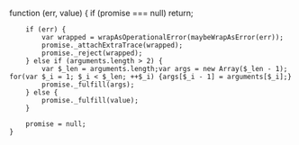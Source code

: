 function (err, value) {
        if (promise === null) return;

        if (err) {
            var wrapped = wrapAsOperationalError(maybeWrapAsError(err));
            promise._attachExtraTrace(wrapped);
            promise._reject(wrapped);
        } else if (arguments.length > 2) {
            var $_len = arguments.length;var args = new Array($_len - 1); for(var $_i = 1; $_i < $_len; ++$_i) {args[$_i - 1] = arguments[$_i];}
            promise._fulfill(args);
        } else {
            promise._fulfill(value);
        }

        promise = null;
    }